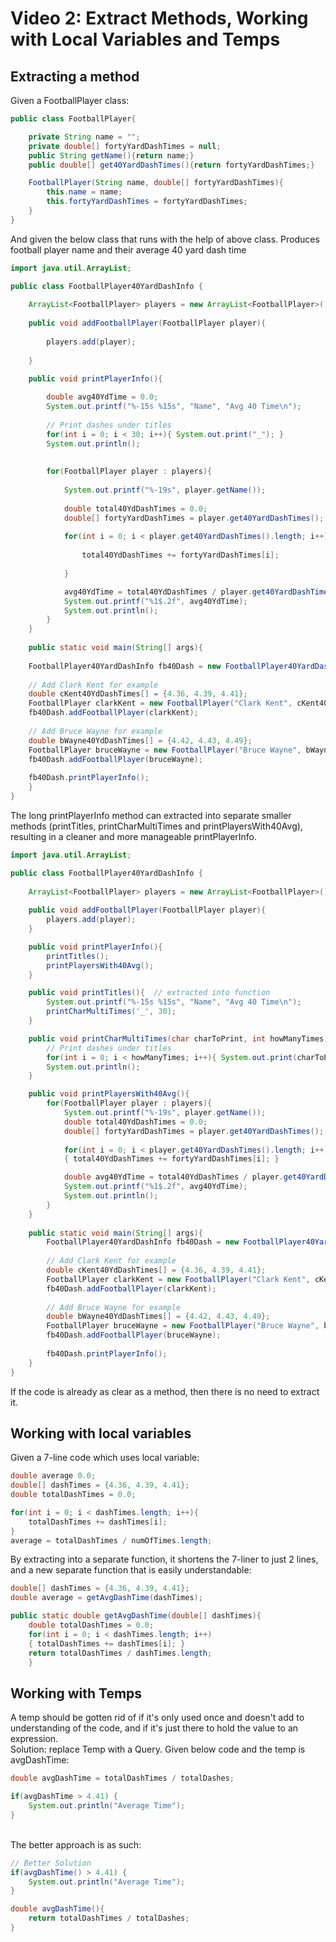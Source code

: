 # Video 2: Extract Methods, Working with Local Variables and Temps

## Extracting a method
Given a FootballPlayer class:
```Java
public class FootballPlayer{

    private String name = "";
    private double[] fortyYardDashTimes = null;
    public String getName(){return name;}
    public double[] get40YardDashTimes(){return fortyYardDashTimes;}

    FootballPlayer(String name, double[] fortyYardDashTimes){
        this.name = name;
        this.fortyYardDashTimes = fortyYardDashTimes;
    }    
}
```

And given the below class that runs with the help of above class. Produces football player name and their average 40 yard dash time
```Java
import java.util.ArrayList;

public class FootballPlayer40YardDashInfo {
	
	ArrayList<FootballPlayer> players = new ArrayList<FootballPlayer>();
	
	public void addFootballPlayer(FootballPlayer player){
		
		players.add(player);
		
	}

	public void printPlayerInfo(){
		
		double avg40YdTime = 0.0;
		System.out.printf("%-15s %15s", "Name", "Avg 40 Time\n");
		
		// Print dashes under titles
		for(int i = 0; i < 30; i++){ System.out.print("_"); }
		System.out.println();
		
	
		for(FootballPlayer player : players){
		
			System.out.printf("%-19s", player.getName());
			
			double total40YdDashTimes = 0.0;
			double[] fortyYardDashTimes = player.get40YardDashTimes();
			
			for(int i = 0; i < player.get40YardDashTimes().length; i++){
				
				total40YdDashTimes += fortyYardDashTimes[i];
				
			}

			avg40YdTime = total40YdDashTimes / player.get40YardDashTimes().length;
			System.out.printf("%1$.2f", avg40YdTime);
			System.out.println();
		}
	} 
	
	public static void main(String[] args){
		
	FootballPlayer40YardDashInfo fb40Dash = new FootballPlayer40YardDashInfo();
		
	// Add Clark Kent for example
	double cKent40YdDashTimes[] = {4.36, 4.39, 4.41};
	FootballPlayer clarkKent = new FootballPlayer("Clark Kent", cKent40YdDashTimes);
	fb40Dash.addFootballPlayer(clarkKent);
		
	// Add Bruce Wayne for example
	double bWayne40YdDashTimes[] = {4.42, 4.43, 4.49};
	FootballPlayer bruceWayne = new FootballPlayer("Bruce Wayne", bWayne40YdDashTimes);
	fb40Dash.addFootballPlayer(bruceWayne);
		
	fb40Dash.printPlayerInfo();
	}
}
```

The long printPlayerInfo method can extracted into separate smaller methods (printTitles, printCharMultiTimes and printPlayersWith40Avg), resulting in a cleaner and more manageable printPlayerInfo.
```Java
import java.util.ArrayList;

public class FootballPlayer40YardDashInfo {
	
	ArrayList<FootballPlayer> players = new ArrayList<FootballPlayer>();
	
	public void addFootballPlayer(FootballPlayer player){
		players.add(player);
	}

	public void printPlayerInfo(){
		printTitles();
		printPlayersWith40Avg();
	} 

	public void printTitles(){  // extracted into function
		System.out.printf("%-15s %15s", "Name", "Avg 40 Time\n");
		printCharMultiTimes('_', 30);
	}

	public void printCharMultiTimes(char charToPrint, int howManyTimes){
		// Print dashes under titles
		for(int i = 0; i < howManyTimes; i++){ System.out.print(charToPrint); }
		System.out.println();
	}

	public void printPlayersWith40Avg(){
		for(FootballPlayer player : players){
			System.out.printf("%-19s", player.getName());
			double total40YdDashTimes = 0.0;
			double[] fortyYardDashTimes = player.get40YardDashTimes();
			
			for(int i = 0; i < player.get40YardDashTimes().length; i++)
			{ total40YdDashTimes += fortyYardDashTimes[i]; }

			double avg40YdTime = total40YdDashTimes / player.get40YardDashTimes().length;
			System.out.printf("%1$.2f", avg40YdTime);
			System.out.println();
		}
	}
	
	public static void main(String[] args){
		FootballPlayer40YardDashInfo fb40Dash = new FootballPlayer40YardDashInfo();
		
		// Add Clark Kent for example
		double cKent40YdDashTimes[] = {4.36, 4.39, 4.41};
		FootballPlayer clarkKent = new FootballPlayer("Clark Kent", cKent40YdDashTimes);
		fb40Dash.addFootballPlayer(clarkKent);
		
		// Add Bruce Wayne for example
		double bWayne40YdDashTimes[] = {4.42, 4.43, 4.49};
		FootballPlayer bruceWayne = new FootballPlayer("Bruce Wayne", bWayne40YdDashTimes);
		fb40Dash.addFootballPlayer(bruceWayne);
		
		fb40Dash.printPlayerInfo();
	}
}
```

If the code is already as clear as a method, then there is no need to extract it.

## Working with local variables
Given a 7-line code which uses local variable:
```Java
double average 0.0;
double[] dashTimes = {4.36, 4.39, 4.41};
double totalDashTimes = 0.0;

for(int i = 0; i < dashTimes.length; i++){
	totalDashTimes += dashTimes[i];
}
average = totalDashTimes / numOfTimes.length;
```

By extracting into a separate function, it shortens the 7-liner to just 2 lines, and a new separate function that is easily understandable:

```Java
double[] dashTimes = {4.36, 4.39, 4.41};
double average = getAvgDashTime(dashTimes);

public static double getAvgDashTime(double[] dashTimes){
	double totalDashTimes = 0.0;
	for(int i = 0; i < dashTimes.length; i++)
	{ totalDashTimes += dashTimes[i]; }
	return totalDashTimes / dashTimes.length;
	}
```

## Working with Temps
A temp should be gotten rid of if it's only used once and doesn't add to understanding of the code, and if it's just there to hold the value to an expression.
<br>Solution: replace Temp with a Query. Given below code and the temp is avgDashTime:
```Java
double avgDashTime = totalDashTimes / totalDashes;

if(avgDashTime > 4.41) {
	System.out.println("Average Time");
}
```
<br>The better approach is as such:

```Java
// Better Solution
if(avgDashTime() > 4.41) {
	System.out.println("Average Time");
}

double avgDashTime(){
	return totalDashTimes / totalDashes;
}
```
